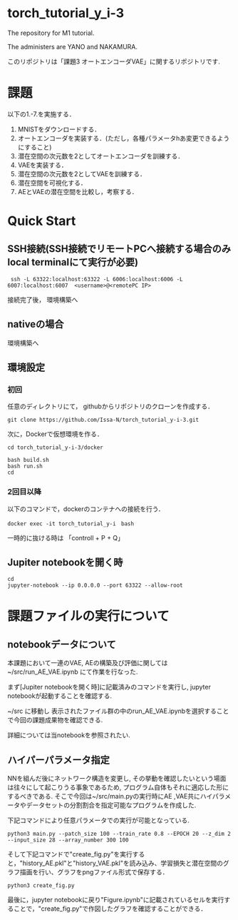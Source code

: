 # torch_tutorial_y_i-3
The repository for M1 tutorial. 

The administers are YANO and NAKAMURA. 

このリポジトリは「課題3 オートエンコーダVAE」に関するリポジトリです.

# 課題
以下の1.-7.を実施する．

1. MNISTをダウンロードする．
2. オートエンコーダを実装する．(ただし，各種パラメータhあ変更できるようにすること)
3. 潜在空間の次元数を2としてオートエンコーダを訓練する．
4. VAEを実装する．
5. 潜在空間の次元数を2としてVAEを訓練する．
6. 潜在空間を可視化する．
7. AEとVAEの潜在空間を比較し，考察する．


# Quick Start
## SSH接続(SSH接続でリモートPCへ接続する場合のみlocal terminalにて実行が必要)
```
 ssh -L 63322:localhost:63322 -L 6006:localhost:6006 -L 6007:localhost:6007  <username>@<remotePC IP>
```
接続完了後， 環境構築へ
## nativeの場合
環境構築へ
## 環境設定
### 初回
任意のディレクトリにて， githubからリポジトリのクローンを作成する．
```
git clone https://github.com/Issa-N/torch_tutorial_y-i-3.git
```
次に，Dockerで仮想環境を作る．
```
cd torch_tutorial_y-i-3/docker

bash build.sh
bash run.sh
cd
```
### 2回目以降
以下のコマンドで，dockerのコンテナへの接続を行う．
```
docker exec -it torch_tutorial_y-i　bash
```
一時的に抜ける時は 「controll + P + Q」

## Jupiter notebookを開く時
```
cd
jupyter-notebook --ip 0.0.0.0 --port 63322 --allow-root
```

# 課題ファイルの実行について
## notebookデータについて
本課題において一連のVAE, AEの構築及び評価に関しては ~/src/run_AE_VAE.ipynb にて作業を行なった. 

まず[Jupiter notebookを開く時]に記載済みのコマンドを実行し, jupyter notebookが起動することを確認する. 

~/src に移動し 表示されたファイル群の中のrun_AE_VAE.ipynbを選択することで今回の課題成果物を確認できる. 

詳細については当notebookを参照されたい. 

## ハイパーパラメータ指定

NNを組んだ後にネットワーク構造を変更し, その挙動を確認したいという場面は往々にして起こりうる事象であるため, プログラム自体もそれに適応した形にするべきである. そこで今回は~/src/main.pyの実行時にAE ,VAE共にハイパラメータやデータセットの分割割合を指定可能なプログラムを作成した. 

下記コマンドにより任意パラメータでの実行が可能となっている. 
```
python3 main.py --patch_size 100 --train_rate 0.8 --EPOCH 20 --z_dim 2 --input_size 28 --array_number 300 100
```

そして下記コマンドで"create_fig.py"を実行すると，"history_AE.pkl"と"history_VAE.pkl"を読み込み、学習損失と潜在空間のグラフ描画を行い、グラフをpngファイル形式で保存する．
```
python3 create_fig.py
```
最後に，jupyter notebookに戻り"Figure.ipynb"に記載されているセルを実行することで，"create_fig.py"で作図したグラフを確認することができる．
